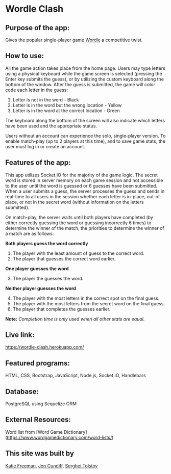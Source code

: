 # Wordle Clash

## **Purpose of the app:**

Gives the popular single-player game [Wordle](https://www.nytimes.com/games/wordle/index.html) a competitive twist.

## **How to use:**

All the game action takes place from the home page. Users may type letters using a physical keyboard while the game screen is selected (pressing the Enter key submits the guess), or by utilizing the custom keyboard along the bottom of the window. After the guess is submitted, the game will color code each letter in the guess:

1. Letter is not in the word - Black
2. Letter is in the word but the wrong location - Yellow
3. Letter is in the word at the correct location - Green

The keyboard along the bottom of the screen will also indicate which letters have been used and the appropriate status.

Users without an account can experience the solo, single-player version. To enable match-play (up to 2 players at this time), and to save game stats, the user must log in or create an account.

## Features of the app:

This app utilizes Socket.IO for the majority of the game logic. The secret word is stored in server memory on each game session and not accessible to the user until the word is guessed or 6 guesses have been submitted. When a user submits a guess, the server processes the guess and sends in real-time to all users in the session whether each letter is in-place, out-of-place, or not in the secret word (without information on the letters submitted).

On match-play, the server waits until both players have completed (by either correctly guessing the word or guessing incorrectly 6 times) to determine the winner of the match, the priorities to determine the winner of a match are as follows:

**Both players guess the word correctly**

1. The player with the least amount of guess to the correct word.
2. The player that guesses the correct word earlier.

**One player guesses the word**

3. The player the guesses the word.

**Neither player guesses the word**

4. The player with the most letters in the correct spot on the final guess.
5. The player with the most letters from the secret word on the final guess.
6. The player that completes the guesses earlier.

**Note:** _Completion time is only used when all other stats are equal._

## Live link:

https://wordle-clash.herokuapp.com/

## Featured programs:

HTML, CSS, Bootstrap, JavaScript, Node.js, Socket.IO, Handlebars

## Database:

PostgreSQL using Sequelize ORM

## External Resources:

Word list from [Word Game Dictionary] (https://www.wordgamedictionary.com/word-lists/)

## This site was built by

[Katie Freeman](https://github.com/katie-freeman), [Jon Cundiff](https://github.com/jon-cundiff), [Serghei Tolstov](https://github.com/T0lst0v)
